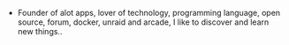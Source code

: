 - Founder of alot apps, lover of technology, programming language, open source, forum, docker, unraid and arcade, I like to discover and learn new things..
  <br>












































































































































































































































































































































































































































































































































































































































































































































































































































































































